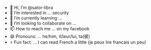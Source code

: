 - 👋 Hi, I’m @sator-libra
- 👀 I’m interested in ... security
- 🌱 I’m currently learning ...
- 💞️ I’m looking to collaborate on ...
- 📫 How to reach me ... on my facebook
- 😄 Pronouns: ... he/him, il/leur/lui, ta(彼)
- ⚡ Fun fact: ... I can read French a little (je peux lire francais un peu)

<!---
sator-libra/sator-libra is a ✨ special ✨ repository because its `README.md` (this file) appears on your GitHub profile.
You can click the Preview link to take a look at your changes.
--->
